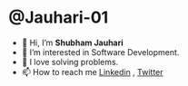 # @Jauhari-01
- 👋 Hi, I’m **Shubham Jauhari**
- 👀 I’m interested in Software Development.
- 🌱 I love solving problems.
- 📫 How to reach me [Linkedin](https://www.linkedin.com/in/shubham-jauhari-a71aba136) , [Twitter](https://twitter.com/ShubhamJauhar11?t=I0KzWFsKdwIeunV-zHr3ng&s=09)

<!---
Jauhari-01/Jauhari-01 is a ✨ special ✨ repository because its `README.md` (this file) appears on your GitHub profile.
You can click the Preview link to take a look at your changes.
--->
